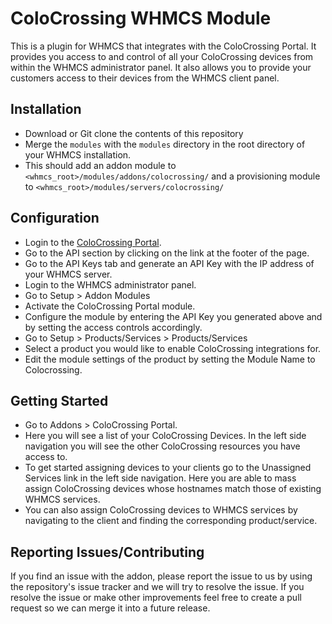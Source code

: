 ColoCrossing WHMCS Module
===============================
This is a plugin for WHMCS that integrates with the ColoCrossing Portal. It provides you access to and control of all your ColoCrossing devices from within the WHMCS administrator panel. It also allows you to provide your customers access to their devices from the WHMCS client panel.

Installation
-------------------------------
* Download or Git clone the contents of this repository
* Merge the `modules` with the `modules` directory in the root directory of your WHMCS installation.
* This should add an addon module to `<whmcs_root>/modules/addons/colocrossing/` and a provisioning module to `<whmcs_root>/modules/servers/colocrossing/`

Configuration
-------------------------------
* Login to the [ColoCrossing Portal](https://portal.colocrossing.com/api).
* Go to the API section by clicking on the link at the footer of the page.
* Go to the API Keys tab and generate an API Key with the IP address of your WHMCS server.
* Login to the WHMCS administrator panel.
* Go to Setup > Addon Modules
* Activate the ColoCrossing Portal module.
* Configure the module by entering the API Key you generated above and by setting the access controls accordingly.
* Go to Setup > Products/Services > Products/Services
* Select a product you would like to enable ColoCrossing integrations for.
* Edit the module settings of the product by setting the Module Name to Colocrossing.

Getting Started
-------------------------------
* Go to Addons > ColoCrossing Portal.
* Here you will see a list of your ColoCrossing Devices. In the left side navigation you will see the other ColoCrossing resources you have access to.
* To get started assigning devices to your clients go to the Unassigned Services link in the left side navigation. Here you are able to mass assign ColoCrossing devices whose hostnames match those of existing WHMCS services.
* You can also assign ColoCrossing devices to WHMCS services by navigating to the client and finding the corresponding product/service.

Reporting Issues/Contributing
-------------------------------
If you find an issue with the addon, please report the issue to us by using the repository's issue tracker and we will try to resolve the issue. If you resolve the issue or make other improvements feel free to create a pull request so we can merge it into a future release.
